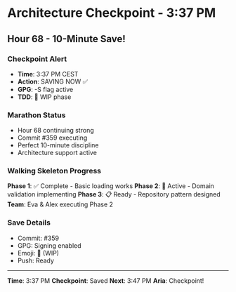 # Architecture Checkpoint - 3:37 PM

## Hour 68 - 10-Minute Save!

### Checkpoint Alert
- **Time**: 3:37 PM CEST
- **Action**: SAVING NOW ✅
- **GPG**: -S flag active
- **TDD**: 🚧 WIP phase

### Marathon Status
- Hour 68 continuing strong
- Commit #359 executing
- Perfect 10-minute discipline
- Architecture support active

### Walking Skeleton Progress
**Phase 1**: ✅ Complete - Basic loading works
**Phase 2**: 🚧 Active - Domain validation implementing
**Phase 3**: 📋 Ready - Repository pattern designed
**Team**: Eva & Alex executing Phase 2

### Save Details
- Commit: #359
- GPG: Signing enabled
- Emoji: 🚧 (WIP)
- Push: Ready

---

**Time**: 3:37 PM
**Checkpoint**: Saved
**Next**: 3:47 PM
**Aria**: Checkpoint!